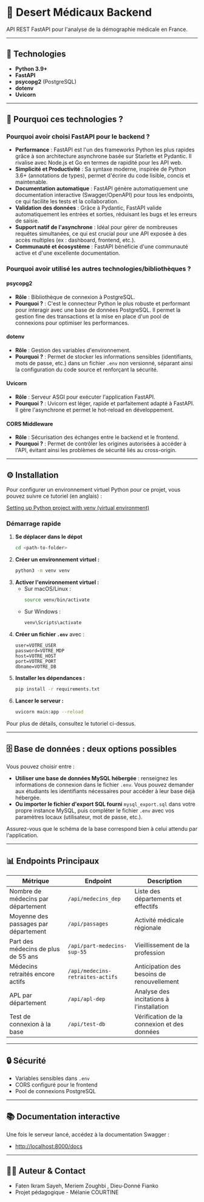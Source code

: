 # 🏥 Desert Médicaux Backend

API REST FastAPI pour l'analyse de la démographie médicale en France.

---

## 🚀 Technologies

- **Python 3.9+**
- **FastAPI**
- **psycopg2** (PostgreSQL)
- **dotenv**
- **Uvicorn**

---

## 🤔 Pourquoi ces technologies ?

### Pourquoi avoir choisi **FastAPI** pour le backend ?

- **Performance** : FastAPI est l'un des frameworks Python les plus rapides grâce à son architecture asynchrone basée sur Starlette et Pydantic. Il rivalise avec Node.js et Go en termes de rapidité pour les API web.
- **Simplicité et Productivité** : Sa syntaxe moderne, inspirée de Python 3.6+ (annotations de types), permet d'écrire du code lisible, concis et maintenable.
- **Documentation automatique** : FastAPI génère automatiquement une documentation interactive (Swagger/OpenAPI) pour tous les endpoints, ce qui facilite les tests et la collaboration.
- **Validation des données** : Grâce à Pydantic, FastAPI valide automatiquement les entrées et sorties, réduisant les bugs et les erreurs de saisie.
- **Support natif de l'asynchrone** : Idéal pour gérer de nombreuses requêtes simultanées, ce qui est crucial pour une API exposée à des accès multiples (ex : dashboard, frontend, etc.).
- **Communauté et écosystème** : FastAPI bénéficie d'une communauté active et d'une excellente documentation.

### Pourquoi avoir utilisé les autres technologies/bibliothèques ?

#### **psycopg2**
- **Rôle** : Bibliothèque de connexion à PostgreSQL.
- **Pourquoi ?** : C'est le connecteur Python le plus robuste et performant pour interagir avec une base de données PostgreSQL. Il permet la gestion fine des transactions et la mise en place d'un pool de connexions pour optimiser les performances.

#### **dotenv**
- **Rôle** : Gestion des variables d'environnement.
- **Pourquoi ?** : Permet de stocker les informations sensibles (identifiants, mots de passe, etc.) dans un fichier `.env` non versionné, séparant ainsi la configuration du code source et renforçant la sécurité.

#### **Uvicorn**
- **Rôle** : Serveur ASGI pour exécuter l'application FastAPI.
- **Pourquoi ?** : Uvicorn est léger, rapide et parfaitement adapté à FastAPI. Il gère l'asynchrone et permet le hot-reload en développement.

#### **CORS Middleware**
- **Rôle** : Sécurisation des échanges entre le backend et le frontend.
- **Pourquoi ?** : Permet de contrôler les origines autorisées à accéder à l'API, évitant ainsi les problèmes de sécurité liés au cross-origin.

---

## ⚙️ Installation

Pour configurer un environnement virtuel Python pour ce projet, vous pouvez suivre ce tutoriel (en anglais) :

[Setting up Python project with venv (virtual environment)](https://medium.com/@yashpatel007/setting-up-python-project-with-venv-virtual-environment-3a6a8575170c)

### Démarrage rapide

1. **Se déplacer dans le dépot**
   ```bash
   cd <path-to-folder>
   ```
2. **Créer un environnement virtuel :**
   ```bash
   python3 -m venv venv
   ```
3. **Activer l'environnement virtuel :**
   - Sur macOS/Linux :
     ```bash
     source venv/bin/activate
     ```
   - Sur Windows :
     ```cmd
     venv\Scripts\activate
     ```
4. **Créer un fichier `.env`** avec :
   ```env
   user=VOTRE_USER
   password=VOTRE_MDP
   host=VOTRE_HOST
   port=VOTRE_PORT
   dbname=VOTRE_DB
   ```
5. **Installer les dépendances :**
   ```bash
   pip install -r requirements.txt
   ```
6. **Lancer le serveur :**
   ```bash
   uvicorn main:app --reload
   ```

Pour plus de détails, consultez le tutoriel ci-dessus.

---

## 🗄️ Base de données : deux options possibles

Vous pouvez choisir entre :

- **Utiliser une base de données MySQL hébergée** : renseignez les informations de connexion dans le fichier `.env`. Vous pouvez demander aux étudiants les identifiants nécessaires pour accéder à leur base déjà hébergée.
- **Ou importer le fichier d'export SQL fourni** `mysql_export.sql` dans votre propre instance MySQL, puis compléter le fichier `.env` avec vos paramètres locaux (utilisateur, mot de passe, etc.).

Assurez-vous que le schéma de la base correspond bien à celui attendu par l'application.

---

## 📊 Endpoints Principaux

| Métrique                                 | Endpoint                        | Description                                      |
|-------------------------------------------|---------------------------------|--------------------------------------------------|
| Nombre de médecins par département        | `/api/medecins_dep`             | Liste des départements et effectifs               |
| Moyenne des passages par département      | `/api/passages`                 | Activité médicale régionale                       |
| Part des médecins de plus de 55 ans       | `/api/part-medecins-sup-55`     | Vieillissement de la profession                   |
| Médecins retraités encore actifs          | `/api/medecins-retraites-actifs`| Anticipation des besoins de renouvellement        |
| APL par département                       | `/api/apl-dep`                   | Analyse des incitations à l'installation          |
| Test de connexion à la base               | `/api/test-db`                   | Vérification de la connexion et des données       |

---

## 🔒 Sécurité

- Variables sensibles dans `.env`
- CORS configuré pour le frontend
- Pool de connexions PostgreSQL

---

## 📚 Documentation interactive

Une fois le serveur lancé, accédez à la documentation Swagger :

- [http://localhost:8000/docs](http://localhost:8000/docs)

---

## 👨‍💻 Auteur & Contact

- Faten Ikram Sayeh, Meriem Zoughbi , Dieu-Donné Fianko
- Projet pédagogique - Mélanie COURTINE